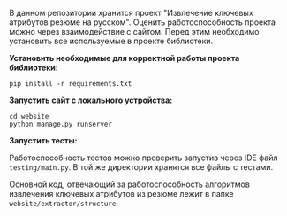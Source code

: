 В данном репозитории хранится проект "Извлечение ключевых атрибутов резюме на русском". Оценить работоспособность проекта можно через взаимодействие с сайтом. Перед этим необходимо установить все используемые в проекте библиотеки. 

**Установить необходимые для корректной работы проекта библиотеки:**

```
pip install -r requirements.txt
``` 

**Запустить сайт с локального устройства:**

```
cd website
python manage.py runserver
```

**Запустить тесты:**

Работоспособность тестов можно проверить запустив через IDE файл `testing/main.py`. В той же директории хранятся все файлы с тестами. 

Основной код, отвечающий за работоспособность алгоритмов извлечения ключевых атрибутов из резюме лежит в папке `website/extractor/structure`.
